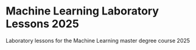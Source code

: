 # Machine Learning Laboratory Lessons 2025

Laboratory lessons for the Machine Learning master degree course 2025
